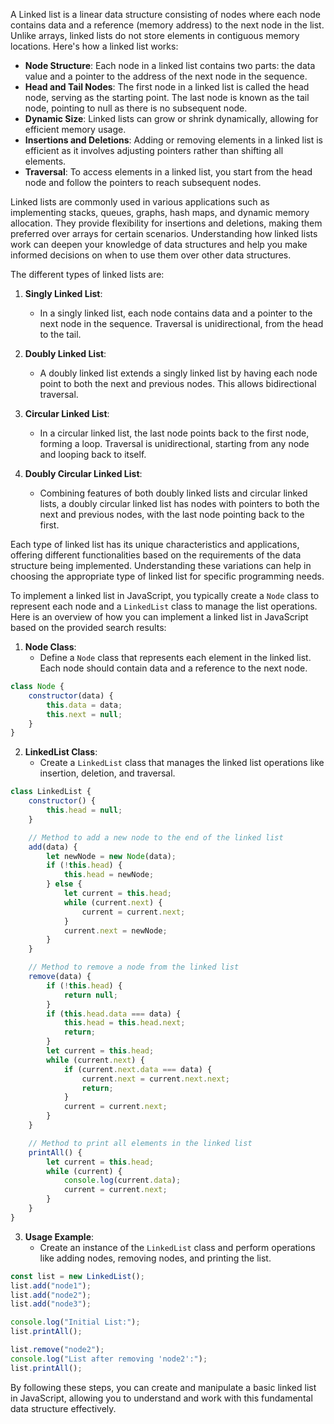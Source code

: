 A Linked list is a linear data structure consisting of nodes where each node contains data and a reference (memory address) to the next node in the list. Unlike arrays, linked lists do not store elements in contiguous memory locations. Here's how a linked list works:

- **Node Structure**: Each node in a linked list contains two parts: the data value and a pointer to the address of the next node in the sequence.
- **Head and Tail Nodes**: The first node in a linked list is called the head node, serving as the starting point. The last node is known as the tail node, pointing to null as there is no subsequent node.
- **Dynamic Size**: Linked lists can grow or shrink dynamically, allowing for efficient memory usage.
- **Insertions and Deletions**: Adding or removing elements in a linked list is efficient as it involves adjusting pointers rather than shifting all elements.
- **Traversal**: To access elements in a linked list, you start from the head node and follow the pointers to reach subsequent nodes.

Linked lists are commonly used in various applications such as implementing stacks, 
queues, graphs, hash maps, and dynamic memory allocation. They provide flexibility for insertions and deletions, 
making them preferred over arrays for certain scenarios. Understanding how linked lists work can deepen your
knowledge of data structures and help you make informed decisions on when to use them over other data structures.

The different types of linked lists are:

1. **Singly Linked List**:
   - In a singly linked list, each node contains data and a pointer to the next node in the sequence. Traversal is unidirectional, from the head to the tail.
   
2. **Doubly Linked List**:
   - A doubly linked list extends a singly linked list by having each node point to both the next and previous nodes. This allows bidirectional traversal.
   
3. **Circular Linked List**:
   - In a circular linked list, the last node points back to the first node, forming a loop. Traversal is unidirectional, starting from any node and looping back to itself.
   
4. **Doubly Circular Linked List**:
   - Combining features of both doubly linked lists and circular linked lists, a doubly circular linked list has nodes with pointers to both the next and previous nodes, with the last node pointing back to the first.

Each type of linked list has its unique characteristics and applications, 
offering different functionalities based on the requirements of the data structure being implemented. 
Understanding these variations can help in choosing the appropriate type of linked list for specific programming needs.

To implement a linked list in JavaScript, you typically create a `Node` class to represent each node and a `LinkedList` class to manage the list operations. Here is an overview of how you can implement a linked list in JavaScript based on the provided search results:

1. **Node Class**:
   - Define a `Node` class that represents each element in the linked list. Each node should contain data and a reference to the next node.

```javascript
class Node {
    constructor(data) {
        this.data = data;
        this.next = null;
    }
}
```

2. **LinkedList Class**:
   - Create a `LinkedList` class that manages the linked list operations like insertion, deletion, and traversal.

```javascript
class LinkedList {
    constructor() {
        this.head = null;
    }

    // Method to add a new node to the end of the linked list
    add(data) {
        let newNode = new Node(data);
        if (!this.head) {
            this.head = newNode;
        } else {
            let current = this.head;
            while (current.next) {
                current = current.next;
            }
            current.next = newNode;
        }
    }

    // Method to remove a node from the linked list
    remove(data) {
        if (!this.head) {
            return null;
        }
        if (this.head.data === data) {
            this.head = this.head.next;
            return;
        }
        let current = this.head;
        while (current.next) {
            if (current.next.data === data) {
                current.next = current.next.next;
                return;
            }
            current = current.next;
        }
    }

    // Method to print all elements in the linked list
    printAll() {
        let current = this.head;
        while (current) {
            console.log(current.data);
            current = current.next;
        }
    }
}
```

3. **Usage Example**:
   - Create an instance of the `LinkedList` class and perform operations like adding nodes, removing nodes, and printing the list.

```javascript
const list = new LinkedList();
list.add("node1");
list.add("node2");
list.add("node3");

console.log("Initial List:");
list.printAll();

list.remove("node2");
console.log("List after removing 'node2':");
list.printAll();
```

By following these steps, you can create and manipulate a basic linked list in JavaScript, 
allowing you to understand and work with this fundamental data structure effectively.



